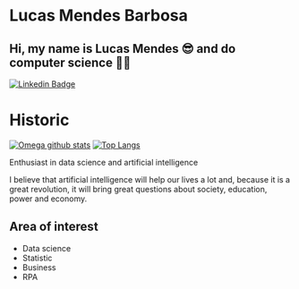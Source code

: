 # Lucas Mendes Barbosa


## Hi, my name is Lucas Mendes 😎 and do computer science 👨‍💻


[![Linkedin Badge](https://img.shields.io/badge/-Lucas%20Barbosa-4682B4?style=flat-square&logo=Linkedin&logoColor=white&link=https://www.linkedin.com/in/lucas-mendes-barbosa/)](https://www.linkedin.com/in/lucas-mendes-barbosa/) 

# Historic
[![Omega github stats](https://github-readme-stats.vercel.app/api?username=Mendes1302&count_private=true&show_icons=true&include_all_commits=true)](https://github.com/anuraghazra/github-readme-stats)                  [![Top Langs](https://github-readme-stats.vercel.app/api/top-langs/?username=Mendes1302&layout=compact)](https://github.com/anuraghazra/github-readme-stats)

Enthusiast in data science and artificial intelligence

I believe that artificial intelligence will help our lives a lot and, because it is a great revolution, it will bring great questions about society, education, power and economy.

## Area of interest

  * Data science
  * Statistic
  * Business
  * RPA
